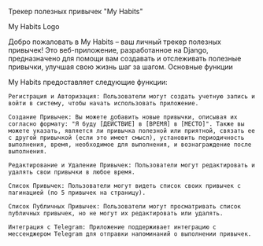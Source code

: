 Трекер полезных привычек "My Habits"

My Habits Logo

Добро пожаловать в My Habits – ваш личный трекер полезных привычек! Это веб-приложение, разработанное на Django, предназначено для помощи вам создавать и отслеживать полезные привычки, улучшая свою жизнь шаг за шагом.
Основные функции

My Habits предоставляет следующие функции:

    Регистрация и Авторизация: Пользователи могут создать учетную запись и войти в систему, чтобы начать использовать приложение.

    Создание Привычек: Вы можете добавить новые привычки, описывая их согласно формату: "Я буду [ДЕЙСТВИЕ] в [ВРЕМЯ] в [МЕСТО]". Также вы можете указать, является ли привычка полезной или приятной, связать ее с другой привычкой (если это имеет смысл), установить периодичность выполнения, время, необходимое для выполнения, и вознаграждение после выполнения.

    Редактирование и Удаление Привычек: Пользователи могут редактировать и удалять свои привычки в любое время.

    Список Привычек: Пользователи могут видеть список своих привычек с пагинацией (по 5 привычек на страницу).

    Список Публичных Привычек: Пользователи могут просматривать список публичных привычек, но не могут их редактировать или удалять.

    Интеграция с Telegram: Приложение поддерживает интеграцию с мессенджером Telegram для отправки напоминаний о выполнении привычек.
